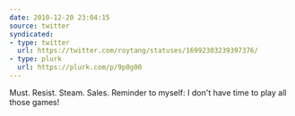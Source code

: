 ```yaml
---
date: 2010-12-20 23:04:15
source: twitter
syndicated:
- type: twitter
  url: https://twitter.com/roytang/statuses/16992303239397376/
- type: plurk
  url: https://plurk.com/p/9p0g00
---
```


Must. Resist. Steam. Sales. Reminder to myself: I don't have time to play all those games!